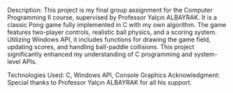 Description:
This project is my final group assignment for the Computer Programming II course, supervised by Professor Yalçın ALBAYRAK. It is a classic Pong game fully implemented in C with my own algorithm. The game features two-player controls, realistic ball physics, and a scoring system. Utilizing Windows API, it includes functions for drawing the game field, updating scores, and handling ball-paddle collisions. This project significantly enhanced my understanding of C programming and system-level APIs.

Technologies Used: C, Windows API, Console Graphics
Acknowledgment: Special thanks to Professor Yalçın ALBAYRAK for all his support.
